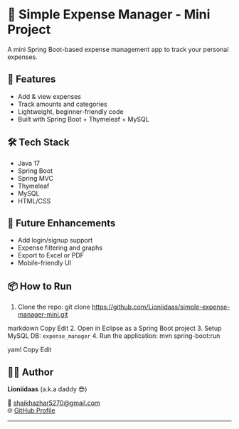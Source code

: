 # 💸 Simple Expense Manager - Mini Project

A mini Spring Boot-based expense management app to track your personal expenses.

## 🚀 Features

- Add & view expenses
- Track amounts and categories
- Lightweight, beginner-friendly code
- Built with Spring Boot + Thymeleaf + MySQL

## 🛠️ Tech Stack

- Java 17
- Spring Boot
- Spring MVC
- Thymeleaf
- MySQL
- HTML/CSS

## 🧠 Future Enhancements

- Add login/signup support
- Expense filtering and graphs
- Export to Excel or PDF
- Mobile-friendly UI

## 📦 How to Run

1. Clone the repo:
git clone https://github.com/Lioniidaas/simple-expense-manager-mini.git

markdown
Copy
Edit
2. Open in Eclipse as a Spring Boot project
3. Setup MySQL DB: `expense_manager`
4. Run the application:
mvn spring-boot:run

yaml
Copy
Edit

## 🧑‍💻 Author

**Lioniidaas** (a.k.a daddy 😎)

📧 shaikhazhar5270@gmail.com  
🌐 [GitHub Profile](https://github.com/Lioniidaas)

---